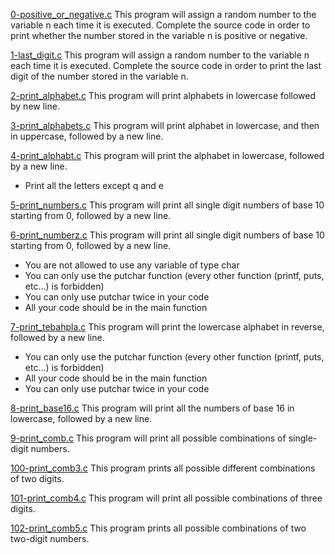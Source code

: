 [0-positive_or_negative.c](./0-positive_or_negative.c)
This program will assign a random number to the variable n each time it is executed. Complete the source code in order to print whether the number stored in the variable n is positive or negative.  

[1-last_digit.c](./1-last_digit.c)
This program will assign a random number to the variable n each time it is executed. Complete the source code in order to print the last digit of the number stored in the variable n.  

[2-print_alphabet.c](./2-print_alphabet.c)
This program will print alphabets in lowercase followed by new line.

[3-print_alphabets.c](./3-print_alphabets.c)
This program will print alphabet in lowercase, and then in uppercase, followed by a new line.

[4-print_alphabt.c](./4-print_alphabt.c)
This program will print the alphabet in lowercase, followed by a new line.  
- Print all the letters except q and e

[5-print_numbers.c](./5-print_numbers.c)
This program will print all single digit numbers of base 10 starting from 0, followed by a new line.

[6-print_numberz.c](./6-print_numberz.c)
This program will print all single digit numbers of base 10 starting from 0, followed by a new line.
- You are not allowed to use any variable of type char
- You can only use the putchar function (every other function (printf, puts, etc…) is forbidden)
- You can only use putchar twice in your code
- All your code should be in the main function

[7-print_tebahpla.c](./7-print_tebahpla.c)
This program will print the lowercase alphabet in reverse, followed by a new line.
- You can only use the putchar function (every other function (printf, puts, etc…) is forbidden)
- All your code should be in the main function
- You can only use putchar twice in your code

[8-print_base16.c](./8-print_base16.c)
This program will print all the numbers of base 16 in lowercase, followed by a new line.

[9-print_comb.c](./9-print_comb.c)
This program will print all possible combinations of single-digit numbers.

[100-print_comb3.c](./100-print_comb3.c)
This program prints all possible different combinations of two digits.

[101-print_comb4.c](./101-print_comb4.c)
This program will print all possible combinations of three digits.

[102-print_comb5.c](./102-print_comb5.c)
This program prints all possible combinations of two two-digit numbers.


